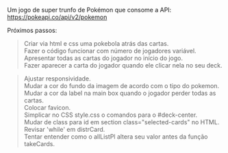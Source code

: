 Um jogo de super trunfo de Pokémon que consome a API: https://pokeapi.co/api/v2/pokemon  
  
Próximos passos:  
> Criar via html e css uma pokebola atrás das cartas.  
> Fazer o código funcionar com número de jogadores variável.  
> Apresentar todas as cartas do jogador no início do jogo.  
> Fazer aparecer a carta do jogador quando ele clicar nela no seu deck.  
  
> Ajustar responsividade.  
> Mudar a cor do fundo da imagem de acordo com o tipo do pokemon.  
> Mudar a cor da label na main box quando o jogador perder todas as cartas.  
> Colocar favicon.  
> Simplicar no CSS style.css o comandos para o #deck-center.  
> Mudar de class para id em section class="selected-cards" no HTML.  
> Revisar 'while' em distrCard.  
> Tentar entender como o allListPl altera seu valor antes da função takeCards.